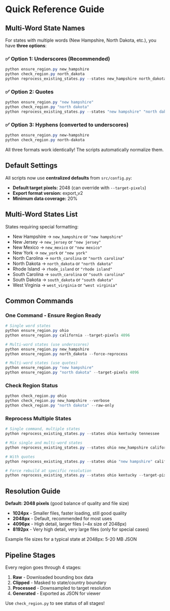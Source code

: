 # Quick Reference Guide

## Multi-Word State Names

For states with multiple words (New Hampshire, North Dakota, etc.), you have **three options**:

### ✅ Option 1: Underscores (Recommended)
```powershell
python ensure_region.py new_hampshire
python check_region.py north_dakota
python reprocess_existing_states.py --states new_hampshire north_dakota
```

### ✅ Option 2: Quotes
```powershell
python ensure_region.py "new hampshire"
python check_region.py "north dakota"
python reprocess_existing_states.py --states "new hampshire" "north dakota"
```

### ✅ Option 3: Hyphens (converted to underscores)
```powershell
python ensure_region.py new-hampshire
python check_region.py north-dakota
```

All three formats work identically! The scripts automatically normalize them.

## Default Settings

All scripts now use **centralized defaults** from `src/config.py`:

- **Default target pixels:** 2048 (can override with `--target-pixels`)
- **Export format version:** export_v2
- **Minimum data coverage:** 20%

## Multi-Word States List

States requiring special formatting:
- New Hampshire → `new_hampshire` or `"new hampshire"`
- New Jersey → `new_jersey` or `"new jersey"`
- New Mexico → `new_mexico` or `"new mexico"`
- New York → `new_york` or `"new york"`
- North Carolina → `north_carolina` or `"north carolina"`
- North Dakota → `north_dakota` or `"north dakota"`
- Rhode Island → `rhode_island` or `"rhode island"`
- South Carolina → `south_carolina` or `"south carolina"`
- South Dakota → `south_dakota` or `"south dakota"`
- West Virginia → `west_virginia` or `"west virginia"`

## Common Commands

### One Command - Ensure Region Ready
```powershell
# Single word states
python ensure_region.py ohio
python ensure_region.py california --target-pixels 4096

# Multi-word states (use underscores)
python ensure_region.py new_hampshire
python ensure_region.py north_dakota --force-reprocess

# Multi-word states (use quotes)
python ensure_region.py "new hampshire"
python ensure_region.py "north dakota" --target-pixels 4096
```

### Check Region Status
```powershell
python check_region.py ohio
python check_region.py new_hampshire --verbose
python check_region.py "north dakota" --raw-only
```

### Reprocess Multiple States
```powershell
# Single command, multiple states
python reprocess_existing_states.py --states ohio kentucky tennessee

# Mix single and multi-word states
python reprocess_existing_states.py --states ohio new_hampshire california

# With quotes
python reprocess_existing_states.py --states ohio "new hampshire" california

# Force rebuild at specific resolution
python reprocess_existing_states.py --states ohio kentucky --target-pixels 4096 --force
```

## Resolution Guide

**Default: 2048 pixels** (good balance of quality and file size)

- **1024px** - Smaller files, faster loading, still good quality
- **2048px** - Default, recommended for most uses
- **4096px** - High detail, larger files (~4x size of 2048px)
- **8192px** - Very high detail, very large files (only for special cases)

Example file sizes for a typical state at 2048px: 5-20 MB JSON

## Pipeline Stages

Every region goes through 4 stages:

1. **Raw** - Downloaded bounding box data
2. **Clipped** - Masked to state/country boundary
3. **Processed** - Downsampled to target resolution
4. **Generated** - Exported as JSON for viewer

Use `check_region.py` to see status of all stages!

